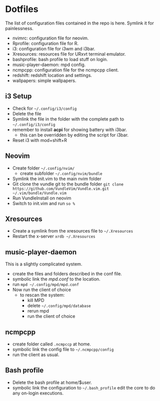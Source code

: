 # Dotfiles

The list of configuration files contained in the repo is here. Symlink it for painlessness.

- nvimrc: configuration file for neovim.
- Rprofile: configuration file for R.
- i3: configuration file for i3wm and i3bar.
- Xresources: resources file for URxvt terminal emulator.
- bashprofile: bash profile to load stuff on login.
- music-player-daemon: mpd config.
- ncmpcpp: configuration file for the ncmpcpp client.
- redshift: redshift location and settings.
- wallpapers: simple wallpapers.

## i3 Setup

- Check for `~/.config/i3/config`
- Delete the file
- Symlink the file in the folder with the complete path to `~/.config/i3/config`
- remember to install **acpi** for showing battery with i3bar.
    - this can be overridden by editing the script for i3bar.
- Reset i3 with mod+shift+R

## Neovim

- Create folder `~/.config/nvim/`
    - create subfolder `~/.config/nvim/bundle`
- Symlink the init.vim to the main nvim folder
- Git clone the vundle git to the bundle folder
    `git clone https://github.com/VundleVim/Vundle.vim.git ~/.vim/bundle/Vundle.vim`
- Run VundleInstall on neovim
- Switch to init.vim and run `so %`

## Xresources

- Create a symlink from the xresources file to `~/.Xresources`
- Restart the x-server
`xrdb ~/.Xresources`

## music-player-daemon

This is a slightly complicated system.
- create the files and folders described in the conf file.
- symbolic link the *mpd.conf* to the location.
- run `mpd ~/.config/mpd/mpd.conf`
- Now run the client of choice
    - to rescan the system:
        - kill MPD
        - delete `~/.config/mpd/database`
        - rerun mpd
        - run the client of choice

## ncmpcpp

- create folder called `.ncmpccp` at home.
- symbolic link the config file to `~/.ncmpcpp/config`
- run the client as usual.

## Bash profile

- Delete the bash profile at home/$user.
- symbolic link the configuration to `~/.bash_profile` edit the core to do any on-login executions.
